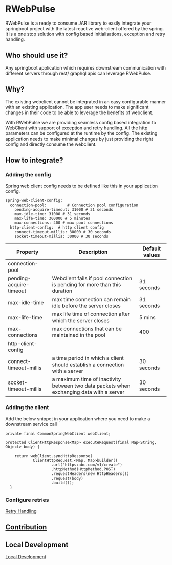 # RWebPulse

RWebPulse is a ready to consume JAR library to easily integrate your springboot project with the latest reactive web-client offered by the spring. It is a one stop solution with config based initialisations, exception and retry handling.


## Who should use it?
Any springboot application which requires downstream communication with different servers through rest/ graphql apis can leverage RWebPulse.


## Why?
The existing webclient cannot be integrated in an easy configurable manner with an existing application. The app user needs to make significant changes in their code to be able to leverage the benefits of webclient. 

With RWebPulse we are providing seamless config based integration to WebClient with support of exception and retry handling. All the http parameters can be configured at the runtime by the config. The existing application needs to make minimal changes by just providing the right config and directly consume the webclient.


## How to integrate?


### Adding the config

Spring web client config needs to be defined like this in your application config.

```
spring-web-client-config:  
  connection-pool:         # Connection pool configuration
    pending-acquire-timeout: 31000 # 31 seconds
    max-idle-time: 31000 # 31 seconds
    max-life-time: 300000 # 5 minutes
    max-connections: 400 # max pool connections
  http-client-config:  # http client config
    connect-timeout-millis: 30000 # 30 seconds
    socket-timeout-millis: 30000 # 30 seconds
```



| Property | Description | Default values |
| ------ | ----------- | ------- |
| connection-pool |  |  |
| pending-acquire-timeout | Webclient fails if pool connection is pending for more than this duration | 31 seconds |
| max-idle-time | max time connection can remain idle before the server closes | 31 seconds |
| max-life-time | max life time of connection after which the server closes | 5 mins |
| max-connections | max connections that can be maintained in the pool | 400 |
| http-client-config |  |  |
| connect-timeout-millis | a time period in which a client should establish a connection with a server | 30 seconds |
| socket-timeout-millis | a maximum time of inactivity between two data packets when exchanging data with a server | 30 seconds |



### Adding the client

Add the below snippet in your application where you need to make a downstream service call

```
private final CommonSpringWebClient webClient;

protected ClientHttpResponse<Map> executeRequest(final Map<String, Object> body) {

    return webClient.syncHttpResponse(
            ClientHttpRequest.<Map, Map>builder()
                    .url("https:abc.com/v1/create")
                    .httpMethod(HttpMethod.POST)
                    .requestHeaders(new HttpHeaders())
                    .request(body)
                    .build());
  }
```


### Configure retries
[Retry Handling](./RetryHandling.md)


## [Contribution](./CONTRIBUTING.md)


## Local Development
[Local Development](./LOCAL_DEVELOPMENT.md)
